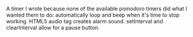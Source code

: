 A timer I wrote because none of the available pomodoro timers did what I wanted them to do: automatically loop and beep when it's time to stop working. HTML5 audio tag creates alarm sound. setInterval and clearInterval allow for a pause button.
